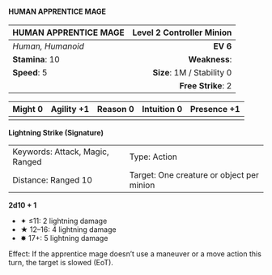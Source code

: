 #### HUMAN APPRENTICE MAGE

| HUMAN APPRENTICE MAGE | **Level 2 Controller Minion** |
| :-------------------- | ----------------------------: |
| *Human, Humanoid*     |                      **EV 6** |
| **Stamina**: 10       |                 **Weakness**: |
| **Speed**: 5          |    **Size**: 1M / Stability 0 |
|                       |            **Free Strike**: 2 |

| **Might** 0 | **Agility** +1 | **Reason** 0 | **Intuition** 0 | **Presence** +1 |
| ----------- | -------------- | ------------ | --------------- | --------------- |
|             |                |              |                 |                 |

**Lightning Strike (Signature)**

|                                 |                                           |
| :------------------------------ | :---------------------------------------- |
| Keywords: Attack, Magic, Ranged | Type: Action                              |
| Distance: Ranged 10             | Target: One creature or object per minion |

**2d10 + 1**

- ✦ ≤11: 2 lightning damage
- ★ 12–16: 4 lightning damage
- ✸ 17+: 5 lightning damage

Effect: If the apprentice mage doesn’t use a maneuver or a move action this turn, the target is slowed (EoT).
